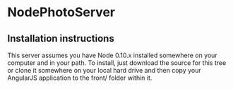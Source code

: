 NodePhotoServer
===============

## Installation instructions

This server assumes you have Node 0.10.x installed somewhere on your computer and in your path. To install, just download the source for this tree or clone it somewhere on your local hard drive and then copy your AngularJS application to the front/ folder within it.



